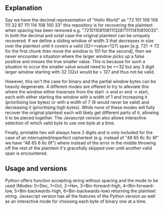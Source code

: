 ## Explanation
Say we have the decimal representation of "Hello World" as "72 101 108 108 111 32 87 111 114 108 100 33" this repository is for recovering the plaintext when spacing has been removed e.g. "72101108108111328711111410810033". In both the decimal and octal case the original plaintext can be uniquely recovered. If we define a sliding window of width 3 that decreases in size over the plaintext until it covers a valid (32<=value<127) span [e.g. 721 -> 72 for the first chunk then move the window to 101 for the second], then we never encounter a situation where the larger window picks up a false positive and misses the true smaller value. This is because for such a situation to occur the smaller value would need to be >=32 but any 3 digit larger window starting with 32 (32x) would be > 127 and thus not be valid.

However, this isn't the case for binary and the partial window bytes can be heavily degenerate. 4 different modes are offered to try to alleviate this where the window either traverses from the start -> end or end -> start, each with either starting the window with a width of 1 and increasing it (prioritising low bytes) or with a width of 7 (8 would never be valid) and decreasing it (prioritising high bytes). While none of these modes will fully recover the original plaintext each will likely get different parts of it, allowing it to be pieced together. The Javascript version also allows interactive selection of which valid byte to use one byte at a time.

Finally, printable hex will always have 2 digits and is only included for the case of an interrupted/imperfect ciphertext (e.g. instead of "48 65 6c 6c 6f" we have "48 65 6 6c 6f") where instead of the error in the middle throwing off the rest of the plaintext it's gracefully skipped over until another valid span is encountered.

## Usage and versions
Python offers function accepting string without spacing and the mode to be used (Modes: 0=Dec, 1=Oct, 2=Hex, 3=Bin-forward-high, 4=Bin-forward-low, 5=Bin-backwards-high, 6=Bin-backwards-low) returning the plaintext string. Javascript version has all the features of the Python version as well as an interactive mode for choosing each byte of binary one at a time.
